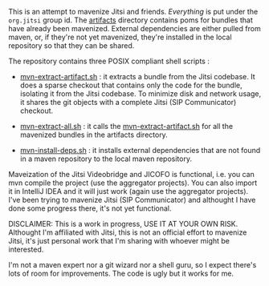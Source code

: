 This is an attempt to mavenize Jitsi and friends. *Everything* is put under the
`org.jitsi` group id. The [artifacts](artifacts/) directory contains poms for bundles that
have already been mavenized. External dependencies are either pulled from
maven, or, if they're not yet mavenized, they're installed in the local
repository so that they can be shared. 

The repository contains three POSIX compliant shell scripts :

- [mvn-extract-artifact.sh](mvn-extract-artifact.sh) : it extracts a bundle
  from the Jitsi codebase. It does a sparse checkout that contains only the
  code for the bundle, isolating it from the Jitsi codebase. To minimize disk
  and network usage, it shares the git objects with a complete Jitsi (SIP
  Communicator) checkout. 

- [mvn-extract-all.sh](mvn-extract-all.sh) : it calls the
  [mvn-extract-artifact.sh](mvn-extract-artifact.sh) for all the mavenized
   bundles in the artifacts directory.

- [mvn-install-deps.sh](mvn-install-deps.sh) : it installs external
  dependencies that are not found in a maven repository to the local maven
  repository.

Maveization of the Jitsi Videobridge and JICOFO is functional, i.e. you can mvn
compile the project (use the aggregator projects). You can also import it in
IntelliJ IDEA and it will just work (again use the aggregator projects). I've
been trying to mavenize Jitsi (SIP Communicator) and althought I have done some
progress there, it's not yet functional.

DISCLAIMER: This is a work in progress, USE IT AT YOUR OWN RISK. Althought I'm
affiliated with Jitsi, this is not an official effort to mavenize Jitsi, it's
just personal work that I'm sharing with whoever might be interested.

I'm not a maven expert nor a git wizard nor a shell guru, so I expect there's
lots of room for improvements. The code is ugly but it works for me. 
